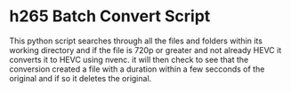 # h265 Batch Convert Script

This python script searches through all the files and folders within its working directory and if the file is 720p or greater and not already HEVC it converts it to HEVC using nvenc.
it will then check to see that the conversion created a file with a duration within a few secconds of the original and if so it deletes the original.
